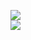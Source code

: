 [![](https://img.shields.io/badge/Made%20With-Github%20Spray-lightgrey.svg?style=for-the-badge&logo=github)](https://github.com/Annihil/github-spray#1485)  
[![](https://i.imgur.com/2DrTn0Z.gif)](https://github.com/Annihil/github-spray)